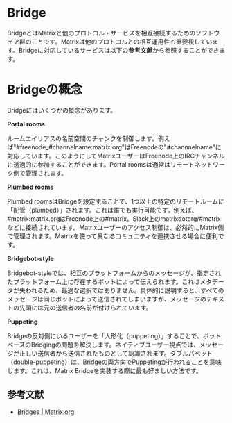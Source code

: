 # Bridge

BridgeとはMatrixと他のプロトコル・サービスを相互接続するためのソフトウェア群のことです。Matrixは他のプロトコルとの相互運用性も重要視しています。Bridgeに対応しているサービスは以下の**参考文献**から参照することができます。

# Bridgeの概念

Bridgeにはいくつかの概念があります。

**Portal rooms**

ルームエイリアスの名前空間のチャンクを制御します。例えば"#freenode\_#channelname:matrix.org"はFreenodeの\"#channnelname\"に対応しています。このようにしてMatrixユーザーはFreenode上のIRCチャンネルに透過的に参加することができます。Portal
roomsは通常はリモートネットワーク側で管理されます。

**Plumbed rooms**

Plumbed
roomsはBridgeを設定することで、1つ以上の特定のリモートルームに「配管（plumbed）」されます。これは誰でも実行可能です。例えば、#matrix:matrix.orgはFreenode上の#matrix、Slack上のmatrixdotorg/#matrixなどに接続されています。Matrixユーザーのアクセス制御は、必然的にMatrix側で管理されます。Matrixを使って異なるコミュニティを連携させる場合に便利です。

**Bridgebot-style**

Bridgebot-styleでは、相互のプラットフォームからのメッセージが、指定されたプラットフォーム上に存在するボットによって伝えられます。これはメタデータが失われるため、最適な選択ではありません。具体的に説明すると、すべてのメッセージは同じボットによって送信されてしまいますが、メッセージのテキストの先頭には元の送信者の名前が付けられています。

**Puppeting**

Bridgeの反対側にいるユーザーを「人形化（puppeting）」することで、ボットベースのBridgingの問題を解決します。ネイティブユーザー視点では、メッセージが正しい送信者から送信されたものとして認識されます。ダブルパペット（double-puppeting）は、Bridgeの両方向でPuppetingが行われることを意味します。これは、Matrix
Bridgeを実装する際に最も好ましい方法です。

## 参考文献

-   [Bridges \| Matrix.org](https://matrix.org/bridges)
